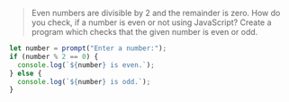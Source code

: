 >Even numbers are divisible by 2 and the remainder is zero. How do you check, if a number is even or not using JavaScript? Create a program which checks that the given number is even or odd.


```js
let number = prompt("Enter a number:");
if (number % 2 == 0) {
  console.log(`${number} is even.`);
} else {
  console.log(`${number} is odd.`);
}

```